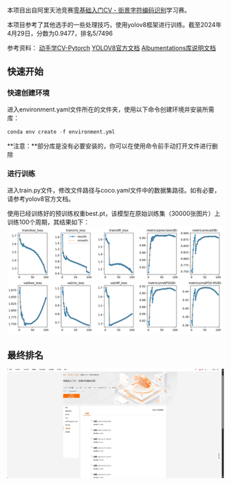 本项目出自阿里天池竞赛[零基础入门CV - 街景字符编码识别](https://tianchi.aliyun.com/competition/entrance/531795/information)学习赛。

本项目参考了其他选手的一些处理技巧，使用yolov8框架进行训练。截至2024年4月29日，分数为0.9477，排名5/7496

参考资料：
[动手学CV-Pytorch](https://datawhalechina.github.io/dive-into-cv-pytorch/#/?id=dive-into-cv-pytorch)
[YOLOV8官方文档](https://docs.ultralytics.com/)
[Albumentations库说明文档](https://albumentations.ai/docs/)



## 快速开始

### 快速创建环境

进入environment.yaml文件所在的文件夹，使用以下命令创建环境并安装所需库：
```python
conda env create -f environment.yml
```
**注意：**部分库是没有必要安装的，你可以在使用命令前手动打开文件进行删除

### 进行训练

进入train.py文件，修改文件路径与coco.yaml文件中的数据集路径。如有必要，请参考yolov8官方文档。

使用已经训练好的预训练权重best.pt，该模型在原始训练集（30000张图片）上训练100个周期，其结果如下：
![results](train\runs\detect\train\results.png)



## 最终排名

![2024-4-29-分数-排名](data\2024-4-29-分数-排名.jpg)
